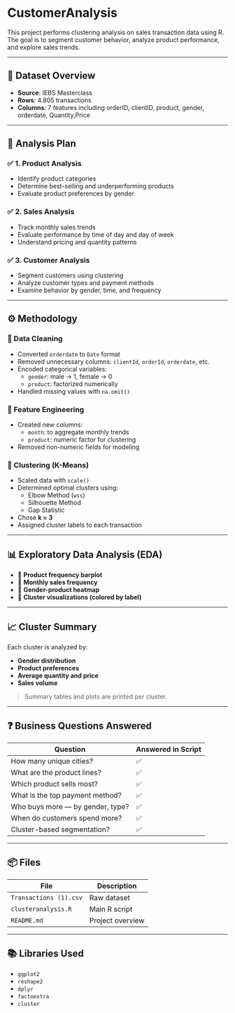 # CustomerAnalysis
This project performs clustering analysis on sales transaction data using R. The goal is to segment customer behavior, analyze product performance, and explore sales trends.

---

## 📁 Dataset Overview

- **Source**: IEBS Masterclass
- **Rows**: 4.805 transactions
- **Columns**: 7 features including orderID, clientID, product, gender, orderdate, Quantity,Price

---

## 🧪 Analysis Plan

### ✅ 1. Product Analysis
- Identify product categories
- Determine best-selling and underperforming products
- Evaluate product preferences by gender

### ✅ 2. Sales Analysis
- Track monthly sales trends
- Evaluate performance by time of day and day of week
- Understand pricing and quantity patterns

### ✅ 3. Customer Analysis
- Segment customers using clustering
- Analyze customer types and payment methods
- Examine behavior by gender, time, and frequency

---

## ⚙️ Methodology

### 🔹 Data Cleaning
- Converted `orderdate` to `Date` format
- Removed unnecessary columns: `clientId`, `orderId`, `orderdate`, etc.
- Encoded categorical variables:
  - `gender`: male → 1, female → 0
  - `product`: factorized numerically
- Handled missing values with `na.omit()`

### 🔹 Feature Engineering
- Created new columns:
  - `month`: to aggregate monthly trends
  - `product`: numeric factor for clustering
- Removed non-numeric fields for modeling

### 🔹 Clustering (K-Means)
- Scaled data with `scale()`
- Determined optimal clusters using:
  - Elbow Method (`wss`)
  - Silhouette Method
  - Gap Statistic
- Chose **k = 3**
- Assigned cluster labels to each transaction

---

## 📊 Exploratory Data Analysis (EDA)

- 📌 **Product frequency barplot**
- 📌 **Monthly sales frequency**
- 📌 **Gender-product heatmap**
- 📌 **Cluster visualizations (colored by label)**

---

## 📈 Cluster Summary

Each cluster is analyzed by:

- **Gender distribution**
- **Product preferences**
- **Average quantity and price**
- **Sales volume**

> Summary tables and plots are printed per cluster.

---

## ❓ Business Questions Answered

| Question | Answered in Script |
|---------|--------------------|
| How many unique cities? | ✅ |
| What are the product lines? | ✅ |
| Which product sells most? | ✅ |
| What is the top payment method? | ✅ |
| Who buys more — by gender, type? | ✅ |
| When do customers spend more? | ✅ |
| Cluster-based segmentation? | ✅ |

---

## 📦 Files

| File | Description |
|------|-------------|
| `Transactions (1).csv` | Raw dataset |
| `clusteranalysis.R` | Main R script |
| `README.md` | Project overview |

---

## 📚 Libraries Used

- `ggplot2`
- `reshape2`
- `dplyr`
- `factoextra`
- `cluster`
